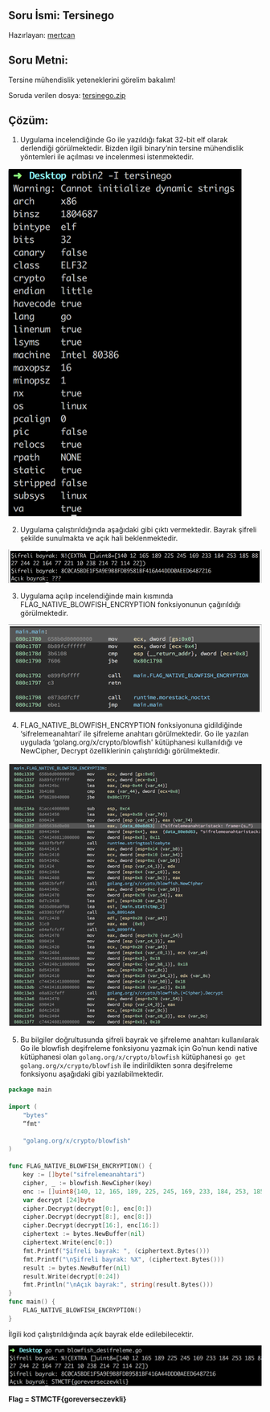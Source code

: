## Soru İsmi: Tersinego
Hazırlayan: [mertcan](https://twitter.com/mertcancoskuner)
## Soru Metni: 

Tersine mühendislik yeteneklerini görelim bakalım!

Soruda verilen dosya: [tersinego.zip](tersinego.zip)

## Çözüm: 

1. Uygulama incelendiğinde Go ile yazıldığı fakat 32-bit elf olarak derlendiği görülmektedir. 
Bizden ilgili binary’nin tersine mühendislik yöntemleri ile açılması ve incelenmesi istenmektedir.

![Preview](s1.png)

2. Uygulama çalıştırıldığında aşağıdaki gibi çıktı vermektedir. Bayrak şifreli şekilde sunulmakta ve açık hali beklenmektedir.

![Preview](s2.png)

3. Uygulama açılıp incelendiğinde main kısmında FLAG_NATIVE_BLOWFISH_ENCRYPTION fonksiyonunun çağırıldığı görülmektedir.

![Preview](s3.png)

4. FLAG_NATIVE_BLOWFISH_ENCRYPTION fonksiyonuna gidildiğinde ‘sifrelemeanahtari’ ile şifreleme anahtarı görülmektedir.
Go ile yazılan uygulada ‘golang.org/x/crypto/blowfish' kütüphanesi kullanıldığı ve NewCipher, 
Decrypt özelliklerinin çalıştırıldığı görülmektedir.

![Preview](s4.png)

5. Bu bilgiler doğrultusunda şifreli bayrak ve şifreleme anahtarı kullanılarak Go ile blowfish deşifreleme fonksiyonu yazmak için 
Go’nun kendi native kütüphanesi olan `golang.org/x/crypto/blowfish` kütüphanesi `go get golang.org/x/crypto/blowfish` ile indirildikten 
sonra deşifreleme fonksiyonu aşağıdaki gibi yazılabilmektedir.

```go
package main

import (
	"bytes"
	“fmt"

	"golang.org/x/crypto/blowfish"
)

func FLAG_NATIVE_BLOWFISH_ENCRYPTION() {
	key := []byte("sifrelemeanahtari")
	cipher, _ := blowfish.NewCipher(key)
	enc := []uint8{140, 12, 165, 189, 225, 245, 169, 233, 184, 253, 185, 88, 27, 244, 22, 164, 77, 221, 10, 238, 214, 72, 114, 22}
	var decrypt [24]byte
	cipher.Decrypt(decrypt[0:], enc[0:])
	cipher.Decrypt(decrypt[8:], enc[8:])
	cipher.Decrypt(decrypt[16:], enc[16:])
	ciphertext := bytes.NewBuffer(nil)
	ciphertext.Write(enc[0:])
	fmt.Printf("Şifreli bayrak: ", (ciphertext.Bytes()))
	fmt.Printf("\nŞifreli bayrak: %X", (ciphertext.Bytes()))
	result := bytes.NewBuffer(nil)
	result.Write(decrypt[0:24])
	fmt.Println("\nAçık bayrak:", string(result.Bytes()))
}
func main() {
	FLAG_NATIVE_BLOWFISH_ENCRYPTION()
}
```

İlgili kod çalıştırıldığında açık bayrak elde edilebilecektir. 

![Preview](s5.png)

**Flag = STMCTF{goreverseczevkli}**

